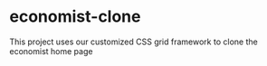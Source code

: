 # economist-clone
This project uses our customized CSS grid framework to clone the economist home page
